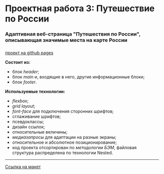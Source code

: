 # Проектная работа 3: Путешествие по России


### Адаптивная веб-страница "Путешествия по России", описывающая значимые места на карте России
###
[проект на github pages](https://chichazavr.github.io/russian-travel/)

**Состоит из:**

- блок _header_;
- блок _main_ и, входящие в него, другие информационные блоки;
- блок _footer_.

**Используемые технологии:**

- _flexbox_;
- _grid layout_;
- _font-face_ для подключения сторонних шрифтов;
- сглаживание шрифтов;
- псевдоклассы;
- дизайн ссылок;
- относительные величины;
- _медиазапросы_ для адаптации на разные экраны;
- относительное и абсолютное позиционирование;
- код проекта отсортирован по _методологии БЭМ_, файловая структура распределена по технологии Nested.

---

[Ссылка на макет](https://www.figma.com/file/5S2WSbEFL6awjVWJ0NWL8Q/Sprint-3_-Russia-_-desktop-%2B-mobile?node-id=28503%3A0)
